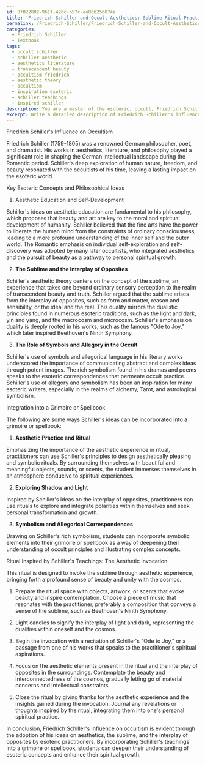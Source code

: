 ```yaml
---
id: 0f022802-961f-426c-b57c-ee86b256874a
title: 'Friedrich Schiller and Occult Aesthetics: Sublime Ritual Practices'
permalink: /Friedrich-Schiller/Friedrich-Schiller-and-Occult-Aesthetics-Sublime-Ritual-Practices/
categories:
  - Friedrich Schiller
  - Textbook
tags:
  - occult schiller
  - schiller aesthetic
  - aesthetics literature
  - transcendent beauty
  - occultism friedrich
  - aesthetic theory
  - occultism
  - inspiration esoteric
  - schiller teachings
  - inspired schiller
description: You are a master of the esoteric, occult, Friedrich Schiller and education, you have written many textbooks on the subject in ways that provide students with rich and deep understanding of the subject. You are being asked to write textbook-like sections on a topic and you do it with full context, explainability, and reliability in accuracy to the true facts of the topic at hand, in a textbook style that a student would easily be able to learn from, in a rich, engaging, and contextual way. Always include relevant context (such as formulas and history), related concepts, and in a way that someone can gain deep insights from.
excerpt: Write a detailed description of Friedrich Schiller's influence on occultism, highlighting key esoteric concepts, philosophical ideas, and significant contributions that shaped the world of the occult. Discuss how these ideas can be incorporated into a grimoire or spellbook that a student can learn from, and provide an example of a ritual or practice inspired by Schiller's teachings.
---
```

Friedrich Schiller's Influence on Occultism

Friedrich Schiller (1759-1805) was a renowned German philosopher, poet, and dramatist. His works in aesthetics, literature, and philosophy played a significant role in shaping the German intellectual landscape during the Romantic period. Schiller's deep exploration of human nature, freedom, and beauty resonated with the occultists of his time, leaving a lasting impact on the esoteric world.

Key Esoteric Concepts and Philosophical Ideas

1. Aesthetic Education and Self-Development

Schiller's ideas on aesthetic education are fundamental to his philosophy, which proposes that beauty and art are key to the moral and spiritual development of humanity. Schiller believed that the fine arts have the power to liberate the human mind from the constraints of ordinary consciousness, leading to a more profound understanding of the inner self and the outer world. The Romantic emphasis on individual self-exploration and self-discovery was adopted by many later occultists, who integrated aesthetics and the pursuit of beauty as a pathway to personal spiritual growth.

2. **The Sublime and the Interplay of Opposites**

Schiller's aesthetic theory centers on the concept of the sublime, an experience that takes one beyond ordinary sensory perception to the realm of transcendent beauty and truth. Schiller argued that the sublime arises from the interplay of opposites, such as form and matter, reason and sensibility, or the ideal and the real. This duality mirrors the dualistic principles found in numerous esoteric traditions, such as the light and dark, yin and yang, and the macrocosm and microcosm. Schiller's emphasis on duality is deeply rooted in his works, such as the famous "Ode to Joy," which later inspired Beethoven's Ninth Symphony.

3. **The Role of Symbols and Allegory in the Occult**

Schiller's use of symbols and allegorical language in his literary works underscored the importance of communicating abstract and complex ideas through potent images. The rich symbolism found in his dramas and poems speaks to the esoteric correspondences that permeate occult practice. Schiller's use of allegory and symbolism has been an inspiration for many esoteric writers, especially in the realms of alchemy, Tarot, and astrological symbolism.

Integration into a Grimoire or Spellbook

The following are some ways Schiller's ideas can be incorporated into a grimoire or spellbook:

1. **Aesthetic Practice and Ritual**

Emphasizing the importance of the aesthetic experience in ritual, practitioners can use Schiller's principles to design aesthetically pleasing and symbolic rituals. By surrounding themselves with beautiful and meaningful objects, sounds, or scents, the student immerses themselves in an atmosphere conducive to spiritual experiences.

2. **Exploring Shadow and Light**

Inspired by Schiller's ideas on the interplay of opposites, practitioners can use rituals to explore and integrate polarities within themselves and seek personal transformation and growth.

3. **Symbolism and Allegorical Correspondences**

Drawing on Schiller's rich symbolism, students can incorporate symbolic elements into their grimoire or spellbook as a way of deepening their understanding of occult principles and illustrating complex concepts.

Ritual Inspired by Schiller's Teachings: The Aesthetic Invocation

This ritual is designed to invoke the sublime through aesthetic experience, bringing forth a profound sense of beauty and unity with the cosmos.

1. Prepare the ritual space with objects, artwork, or scents that evoke beauty and inspire contemplation. Choose a piece of music that resonates with the practitioner, preferably a composition that conveys a sense of the sublime, such as Beethoven's Ninth Symphony.

2. Light candles to signify the interplay of light and dark, representing the dualities within oneself and the cosmos.

3. Begin the invocation with a recitation of Schiller's "Ode to Joy," or a passage from one of his works that speaks to the practitioner's spiritual aspirations.

4. Focus on the aesthetic elements present in the ritual and the interplay of opposites in the surroundings. Contemplate the beauty and interconnectedness of the cosmos, gradually letting go of material concerns and intellectual constraints.

5. Close the ritual by giving thanks for the aesthetic experience and the insights gained during the invocation. Journal any revelations or thoughts inspired by the ritual, integrating them into one's personal spiritual practice.

In conclusion, Friedrich Schiller's influence on occultism is evident through the adoption of his ideas on aesthetics, the sublime, and the interplay of opposites by esoteric practitioners. By incorporating Schiller's teachings into a grimoire or spellbook, students can deepen their understanding of esoteric concepts and enhance their spiritual growth.
